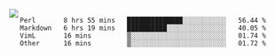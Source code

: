 

<a href="https://github.com/anuraghazra/github-readme-stats">
  <img align="left" src="https://github-readme-stats.vercel.app/api?username=kfly8&count_private=true&show_icons=true&theme=calm" />
</a>


<!--START_SECTION:waka-->
```text
Perl       8 hrs 55 mins   ██████████████░░░░░░░░░░░   56.44 % 
Markdown   6 hrs 19 mins   ██████████░░░░░░░░░░░░░░░   40.05 % 
VimL       16 mins         ▒░░░░░░░░░░░░░░░░░░░░░░░░   01.74 % 
Other      16 mins         ▒░░░░░░░░░░░░░░░░░░░░░░░░   01.72 % 
```
<!--END_SECTION:waka-->
